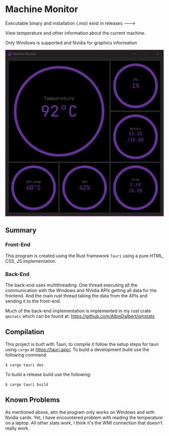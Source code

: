 # Machine Monitor

Executable binary and installation (.msi) exist in releases --->

View temperature and other information about the current machine.

Only Windows is supported and Nvidia for graphics information

![image](app.gif)

## Summary

### Front-End
This program is created using the Rust framework `Tauri` using a pure HTML, CSS, JS implementation.

### Back-End
The back-end uses multithreading. One thread executing all the communication with the Windows and NVidia APIs getting all data for the frontend. And the main rust thread taking the data from the APIs and sending it to the front-end.

Much of the back-end implementation is implemented in my rust crate `qmstats` which can be found at: https://github.com/AlbinDalbert/qmstats
## Compilation
This project is built with Tauri, to compile it follow the setup steps for tauri using `cargo` at https://tauri.app/.
To build a development build use the following command:

```$ cargo tauri dev```

To build a release build use the following:

```$ cargo tauri build```

## Known Problems
As mentioned above, atm the program only works on Windows and with Nvidia cards.
Yet, I have encountered problem with reading the temperature on a laptop. 
All other stats work, I think it's the WMI connection that doesn't really work.
